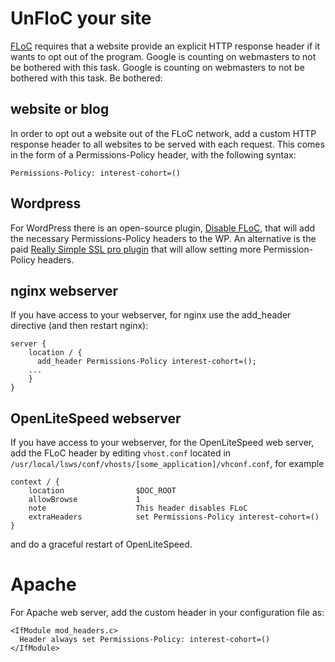# UnFloC your site

[FLoC](../browsing/FLoC.md) requires that a website provide an explicit HTTP response header if it wants to opt out of the program. Google is counting on webmasters to not be bothered with this task. Google is counting on webmasters to not be bothered with this task. Be bothered:

## website or blog
In order to opt out a website out of the FLoC network, add a custom HTTP response header to all websites to be served with each request. This comes in the form of a Permissions-Policy header, with the following syntax:

    Permissions-Policy: interest-cohort=()

## Wordpress
For WordPress there is an open-source plugin, [Disable FLoC](https://wordpress.org/plugins/disable-floc/), that will add the necessary Permissions-Policy headers to the WP. An alternative is the paid [Really Simple SSL pro plugin](https://really-simple-ssl.com/pro/) that will allow setting more Permission-Policy headers.

## nginx webserver

If you have access to your webserver, for nginx use the add_header directive (and then restart nginx):

    server {
        location / {
          add_header Permissions-Policy interest-cohort=();
        ...
        }
    }

## OpenLiteSpeed webserver
If you have access to your webserver, for the OpenLiteSpeed web server, add the FLoC header by editing `vhost.conf` located in `/usr/local/lsws/conf/vhosts/[some_application]/vhconf.conf`, for example

    context / {
        location                $DOC_ROOT
        allowBrowse             1
        note                    This header disables FLoC
        extraHeaders            set Permissions-Policy interest-cohort=()
    }

and do a graceful restart of OpenLiteSpeed.

# Apache

For Apache web server, add the custom header in your configuration file as:

    <IfModule mod_headers.c>
      Header always set Permissions-Policy: interest-cohort=()
    </IfModule>

